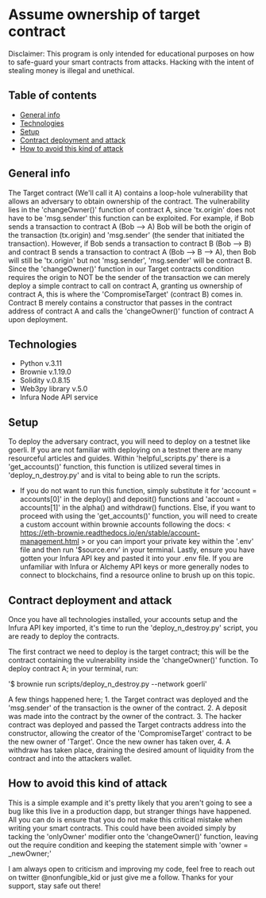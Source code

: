 # Assume ownership of target contract

Disclaimer: This program is only intended for educational purposes on how to safe-guard your smart contracts from attacks. Hacking with the intent of stealing money is illegal and unethical.

## Table of contents
* [General info](#general-info)
* [Technologies](#technologies)
* [Setup](#setup)
* [Contract deployment and attack](#contract-deployment-and-attack)
* [How to avoid this kind of attack](#how-to-avoid-this-kind-of-attack)


## General info
The Target contract (We'll call it A) contains a loop-hole vulnerability that allows an adversary to obtain ownership of the contract. The vulnerability lies in the 'changeOwner()' function of contract A, since 'tx.origin' does not have to be 'msg.sender' this function can be exploited. For example, if Bob sends a transaction to contract A (Bob --> A) Bob will be both the origin of the transaction (tx.origin) and 'msg.sender' (the sender that initiated the transaction). However, if Bob sends a transaction to contract B (Bob --> B) and contract B sends a transaction to contract A (Bob --> B --> A), then Bob will still be 'tx.origin' but not 'msg.sender', 'msg.sender' will be contract B.
Since the 'changeOwner()' function in our Target contracts condition requires the origin to NOT be the sender of the transaction we can merely deploy a simple contract to call on contract A, granting us ownership of contract A, this is where the 'CompromiseTarget' (contract B) comes in. Contract B merely contains a constructor that passes in the contract address of contract A and calls the 'changeOwner()' function of contract A upon deployment.


## Technologies
* Python v.3.11
* Brownie v.1.19.0
* Solidity v.0.8.15
* Web3py library v.5.0
* Infura Node API service


## Setup
To deploy the adversary contract, you will need to deploy on a testnet like goerli. If you are not familiar with deploying on a testnet there are many resourceful articles and guides. 
Within 'helpful_scripts.py' there is a 'get_accounts()' function, this function is utilized several times in 'deploy_n_destroy.py' and is vital to being able to run the scripts. 
* If you do not want to run this function, simply substitute it for 'account = accounts[0]' in the deploy() and deposit() functions and 'account = accounts[1]' in the alpha() and withdraw() functions. 
Else, if you want to proceed with using the 'get_accounts()' function, you will need to create a custom account within brownie accounts following the docs: < https://eth-brownie.readthedocs.io/en/stable/account-management.html > or you can import your private key within the '.env' file and then run '$source.env' in your terminal. 
Lastly, ensure you have gotten your Infura API key and pasted it into your .env file. If you are unfamiliar with Infura or Alchemy API keys or more generally nodes to connect to blockchains, find a resource online to brush up on this topic.


## Contract deployment and attack
Once you have all technologies installed, your accounts setup and the Infura API key imported, it's time to run the 'deploy_n_destroy.py' script, you are ready to deploy the contracts.

The first contract we need to deploy is the target contract; this will be the contract containing the vulnerability inside the 'changeOwner()' function. 
To deploy contract A; in your terminal, run:

'$ brownie run scripts/deploy_n_destroy.py --network goerli'

A few things happened here; 1. the Target contract was deployed and the 'msg.sender' of the transaction is the owner of the contract. 2. A deposit was made into the contract by the owner of the contract. 3. The hacker contract was deployed and passed the Target contracts address into the constructor, allowing the creator of the 'CompromiseTarget' contract to be the new owner of 'Target'. Once the new owner has taken over, 4. A withdraw has taken place, draining the desired amount of liquidity from the contract and into the attackers wallet. 


## How to avoid this kind of attack
This is a simple example and it's pretty likely that you aren't going to see a bug like this live in a production dapp, but stranger things have happened. All you can do is ensure that you do not make this critical mistake when writing your smart contracts. This could have been avoided simply by tacking the 'onlyOwner' modifier onto the 'changeOwner()' function, leaving out the require condition and keeping the statement simple with 'owner = _newOwner;'


I am always open to criticism and improving my code, feel free to reach out on twitter @nonfungible_kid or just give me a follow. Thanks for your support, stay safe out there!
